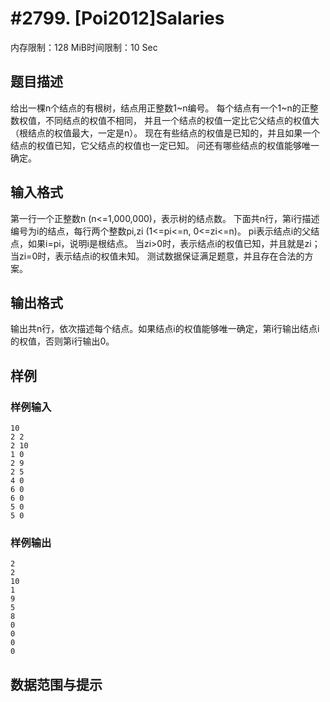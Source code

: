# #2799. [Poi2012]Salaries

内存限制：128 MiB时间限制：10 Sec

## 题目描述


给出一棵n个结点的有根树，结点用正整数1~n编号。
每个结点有一个1~n的正整数权值，不同结点的权值不相同，
并且一个结点的权值一定比它父结点的权值大（根结点的权值最大，一定是n）。
现在有些结点的权值是已知的，并且如果一个结点的权值已知，它父结点的权值也一定已知。
问还有哪些结点的权值能够唯一确定。

## 输入格式


第一行一个正整数n (n<=1,000,000)，表示树的结点数。
下面共n行，第i行描述编号为i的结点，每行两个整数pi,zi (1<=pi<=n, 0<=zi<=n)。
pi表示结点i的父结点，如果i=pi，说明i是根结点。
当zi>0时，表示结点i的权值已知，并且就是zi；当zi=0时，表示结点i的权值未知。
测试数据保证满足题意，并且存在合法的方案。

## 输出格式

输出共n行，依次描述每个结点。如果结点i的权值能够唯一确定，第i行输出结点i的权值，否则第i行输出0。

## 样例

### 样例输入

    
    10
    2 2
    2 10
    1 0
    2 9
    2 5
    4 0
    6 0
    6 0
    5 0
    5 0
    
    
    

### 样例输出

    
    2
    2
    10
    1
    9
    5
    8
    0
    0
    0
    0
    
    

## 数据范围与提示
